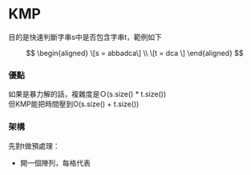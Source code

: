 # KMP
目的是快速判斷字串s中是否包含字串t，範例如下 

$$ 
\begin{aligned}
\[s = abbadca\] \\
\[t = dca \]
\end{aligned}
$$

### 優點
如果是暴力解的話，複雜度是Ｏ(s.size() * t.size()) <br>
但KMP能把時間壓到O(s.size() + t.size()) <br>

### 架構

先對t做預處理：
- 開一個陣列，每格代表
